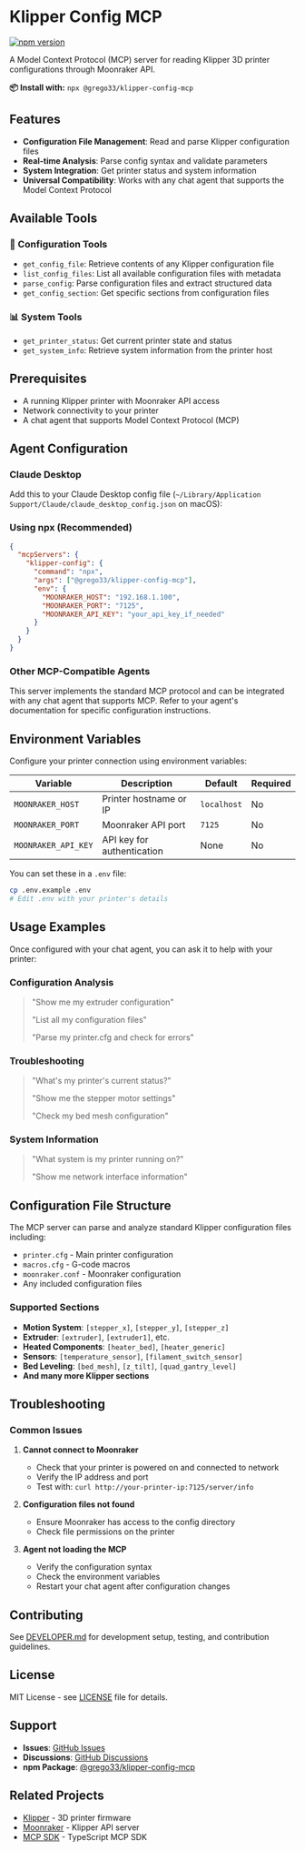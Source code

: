 # Klipper Config MCP

[![npm version](https://badge.fury.io/js/@grego33%2Fklipper-config-mcp.svg)](https://www.npmjs.com/package/@grego33/klipper-config-mcp)

A Model Context Protocol (MCP) server for reading Klipper 3D printer configurations through Moonraker API.

**📦 Install with:** `npx @grego33/klipper-config-mcp`

## Features

- **Configuration File Management**: Read and parse Klipper configuration files
- **Real-time Analysis**: Parse config syntax and validate parameters
- **System Integration**: Get printer status and system information
- **Universal Compatibility**: Works with any chat agent that supports the Model Context Protocol

## Available Tools

### 🔧 Configuration Tools

- `get_config_file`: Retrieve contents of any Klipper configuration file
- `list_config_files`: List all available configuration files with metadata
- `parse_config`: Parse configuration files and extract structured data
- `get_config_section`: Get specific sections from configuration files

### 📊 System Tools

- `get_printer_status`: Get current printer state and status
- `get_system_info`: Retrieve system information from the printer host

## Prerequisites

- A running Klipper printer with Moonraker API access
- Network connectivity to your printer
- A chat agent that supports Model Context Protocol (MCP)

## Agent Configuration

### Claude Desktop

Add this to your Claude Desktop config file (`~/Library/Application Support/Claude/claude_desktop_config.json` on macOS):

### Using npx (Recommended)
```json
{
  "mcpServers": {
    "klipper-config": {
      "command": "npx",
      "args": ["@grego33/klipper-config-mcp"],
      "env": {
        "MOONRAKER_HOST": "192.168.1.100",
        "MOONRAKER_PORT": "7125",
        "MOONRAKER_API_KEY": "your_api_key_if_needed"
      }
    }
  }
}
```


### Other MCP-Compatible Agents

This server implements the standard MCP protocol and can be integrated with any chat agent that supports MCP. Refer to your agent's documentation for specific configuration instructions.


## Environment Variables

Configure your printer connection using environment variables:

| Variable | Description | Default | Required |
|----------|-------------|---------|----------|
| `MOONRAKER_HOST` | Printer hostname or IP | `localhost` | No |
| `MOONRAKER_PORT` | Moonraker API port | `7125` | No |
| `MOONRAKER_API_KEY` | API key for authentication | None | No |

You can set these in a `.env` file:
```bash
cp .env.example .env
# Edit .env with your printer's details
```

## Usage Examples

Once configured with your chat agent, you can ask it to help with your printer:

### Configuration Analysis
> "Show me my extruder configuration"
>
> "List all my configuration files"
>
> "Parse my printer.cfg and check for errors"

### Troubleshooting
> "What's my printer's current status?"
>
> "Show me the stepper motor settings"
>
> "Check my bed mesh configuration"

### System Information
> "What system is my printer running on?"
>
> "Show me network interface information"

## Configuration File Structure

The MCP server can parse and analyze standard Klipper configuration files including:

- `printer.cfg` - Main printer configuration
- `macros.cfg` - G-code macros
- `moonraker.conf` - Moonraker configuration
- Any included configuration files

### Supported Sections

- **Motion System**: `[stepper_x]`, `[stepper_y]`, `[stepper_z]`
- **Extruder**: `[extruder]`, `[extruder1]`, etc.
- **Heated Components**: `[heater_bed]`, `[heater_generic]`
- **Sensors**: `[temperature_sensor]`, `[filament_switch_sensor]`
- **Bed Leveling**: `[bed_mesh]`, `[z_tilt]`, `[quad_gantry_level]`
- **And many more Klipper sections**

## Troubleshooting

### Common Issues

1. **Cannot connect to Moonraker**
   - Check that your printer is powered on and connected to network
   - Verify the IP address and port
   - Test with: `curl http://your-printer-ip:7125/server/info`

2. **Configuration files not found**
   - Ensure Moonraker has access to the config directory
   - Check file permissions on the printer

3. **Agent not loading the MCP**
   - Verify the configuration syntax
   - Check the environment variables
   - Restart your chat agent after configuration changes

## Contributing

See [DEVELOPER.md](DEVELOPER.md) for development setup, testing, and contribution guidelines.

## License

MIT License - see [LICENSE](LICENSE) file for details.

## Support

- **Issues**: [GitHub Issues](https://github.com/grego33/klipper-config-mcp/issues)
- **Discussions**: [GitHub Discussions](https://github.com/grego33/klipper-config-mcp/discussions)
- **npm Package**: [@grego33/klipper-config-mcp](https://www.npmjs.com/package/@grego33/klipper-config-mcp)

## Related Projects

- [Klipper](https://github.com/Klipper3d/klipper) - 3D printer firmware
- [Moonraker](https://github.com/Arksine/moonraker) - Klipper API server
- [MCP SDK](https://github.com/modelcontextprotocol/typescript-sdk) - TypeScript MCP SDK